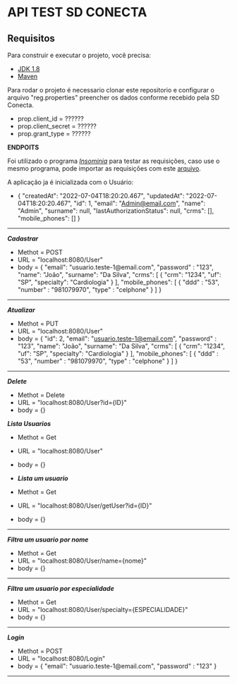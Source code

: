 # API TEST SD CONECTA

## Requisitos
Para construir e executar o projeto, você precisa:
- [JDK 1.8](http://www.oracle.com/technetwork/java/javase/downloads/jdk8-downloads-2133151.html)
- [Maven](https://maven.apache.org)

Para rodar o projeto é necessario clonar este repositorio e configurar o arquivo "reg.properties"
preencher os dados conforme recebido pela SD Conecta.

- prop.client_id = ??????
- prop.client_secret = ??????
- prop.grant_type = ??????


**ENDPOITS**

Foi utilizado o programa *[Insominia](https://insomnia.rest/download)* para testar as requisições, caso use o mesmo programa, pode importar as requisições com este [arquivo](https://github.com/AlissonCpx/apitest/blob/master/Request%20Insominia).

A aplicação ja é inicializada com o Usuário:
- {
    "createdAt": "2022-07-04T18:20:20.467",
    "updatedAt": "2022-07-04T18:20:20.467",
    "id": 1,
    "email": "Admin@email.com",
    "name": "Admin",
    "surname": null,
    "lastAuthorizationStatus": null,
    "crms": [],
    "mobile_phones": []
  }
-------------------------------------------------------
  
***Cadastrar***
<ul>
<li>Methot = POST</li>
<li>URL = "localhost:8080/User"</li>
<li> body = {
  "email": "usuario.teste-1@email.com",
	"password" : "123",
  "name": "João",
  "surname": "Da Silva",
  "crms": [
		    {
      "crm": "1234",
      "uf": "SP",
      "specialty": "Cardiologia"
    }
  ],
	"mobile_phones": [
   {
		 "ddd" : "53",
		 "number" : "981079970",
		 "type" : "celphone"
	 }
  ]
}</li>
</ul>

-------------------------------------------------------

***Atualizar***

  - Methot = PUT
  - URL = "localhost:8080/User"
  - body = {
  "id": 2,
  "email": "usuario.teste-1@email.com",
	"password" : "123",
  "name": "João",
  "surname": "Da Silva",
  "crms": [
		    {
      "crm": "1234",
      "uf": "SP",
      "specialty": "Cardiologia"
    }
  ],
	"mobile_phones": [
   {
		 "ddd" : "53",
		 "number" : "981079970",
		 "type" : "celphone"
	 }
  ]
}
-------------------------------------------------------

***Delete***
  - Methot = Delete
  - URL = "localhost:8080/User?id={ID}"
  - body = {}
  
***Lista Usuarios***
  - Methot = Get
  - URL = "localhost:8080/User"
  - body = {}
  
  - ***Lista um usuario***
  - Methot = Get
  - URL = "localhost:8080/User/getUser?id={ID}"
  - body = {}
-------------------------------------------------------
  
***Filtra um usuario por nome***
  - Methot = Get
  - URL = "localhost:8080/User/name={nome}"
  - body = {}
-------------------------------------------------------
  
***Filtra um usuario por especialidade***
  - Methot = Get
  - URL = "localhost:8080/User/specialty={ESPECIALIDADE}"
  - body = {}
-------------------------------------------------------
***Login***
<ul>
<li>Methot = POST</li>
<li>URL = "localhost:8080/Login"</li>
<li> body = {
	"email": "usuario.teste-1@email.com",
	"password" : "123"
}
</li>
</ul>

-------------------------------------------------------

